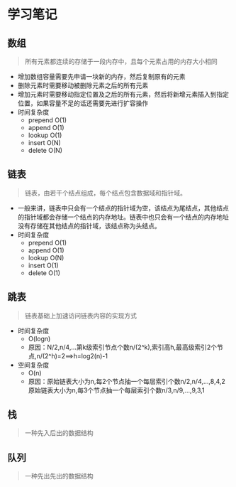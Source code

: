 # 学习笔记
## 数组
> 所有元素都连续的存储于一段内存中，且每个元素占用的内存大小相同
- 增加数组容量需要先申请一块新的内存，然后复制原有的元素
- 删除元素时需要移动被删除元素之后的所有元素
- 增加元素时需要移动指定位置及之后的所有元素，然后将新增元素插入到指定位置，如果容量不足的话还需要先进行扩容操作
- 时间复杂度
  - prepend O(1)
  - append O(1)
  - lookup O(1)
  - insert O(N)
  - delete O(N)
## 链表
> 链表，由若干个结点组成，每个结点包含数据域和指针域。
- 一般来讲，链表中只会有一个结点的指针域为空，该结点为尾结点，其他结点的指针域都会存储一个结点的内存地址。链表中也只会有一个结点的内存地址没有存储在其他结点的指针域，该结点称为头结点。
- 时间复杂度
  - prepend O(1)
  - append O(1)
  - lookup O(N)
  - insert O(1)
  - delete O(1)
## 跳表
> 链表基础上加速访问链表内容的实现方式
- 时间复杂度 
  - O(logn)
  - 原因：N/2,n/4,...第k级索引节点个数n/(2^k),索引高h,最高级索引2个节点,n/(2^h)=2==>h=log2(n)-1
- 空间复杂度 
  - O(n)
  - 原因：原始链表大小为n,每2个节点抽一个每层索引个数n/2,n/4,...,8,4,2
原始链表大小为n,每3个节点抽一个每层索引个数n/3,n/9,...,9,3,1
## 栈
> 一种先入后出的数据结构
## 队列
> 一种先出先出的数据结构